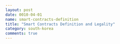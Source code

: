 ```yaml
---
layout: post
date: 0010-04-01
name: smart-contracts-definition
title: "Smart Contracts Definition and Legality"
category: south-korea
comments: true
---
```

